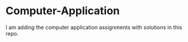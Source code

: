 # Computer-Application
I am adding the computer application assignments with solutions in this repo.
